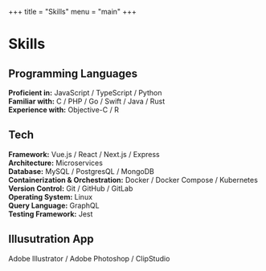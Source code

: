 +++
title = "Skills"
menu = "main"
+++

# Skills

## Programming Languages

**Proficient in:** JavaScript / TypeScript / Python  
**Familiar with:** C / PHP / Go / Swift / Java / Rust  
**Experience with:** Objective-C / R

## Tech
**Framework:**
  Vue.js / React / Next.js / Express  
**Architecture:**
  Microservices  
**Database:**
  MySQL / PostgresQL / MongoDB  
**Containerization & Orchestration:**
  Docker / Docker Compose / Kubernetes  
**Version Control:**
  Git / GitHub / GitLab  
**Operating System:**
  Linux  
**Query Language:**
  GraphQL  
**Testing Framework:**
  Jest  

## Illusutration App
  Adobe Illustrator / Adobe Photoshop / ClipStudio